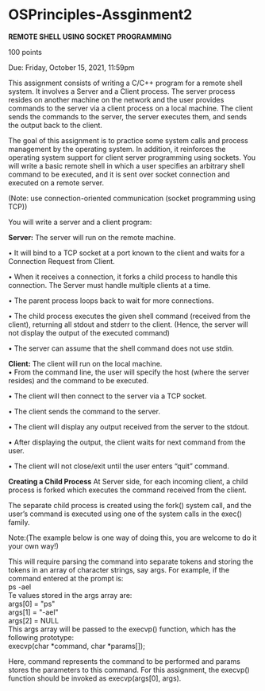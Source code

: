 # OSPrinciples-Assginment2

**REMOTE SHELL USING SOCKET PROGRAMMING**
 
100 points 
 
Due: Friday, October 15, 2021, 11:59pm 
 
This assignment consists of writing a C/C++ program for a remote shell system. It involves a Server and a Client process. The server process resides on another machine on  the  network  and  the  user  provides  commands  to  the  server  via  a  client  process  on  a local  machine.  The  client  sends  the  commands  to  the  server,  the  server  executes  them, and sends the output back to the client.  

The  goal  of  this assignment  is  to  practice  some  system  calls  and  process management  by  the  operating  system.  In  addition,  it  reinforces  the  operating  system support for client server programming using sockets. You will write a basic remote shell in which a user specifies an arbitrary shell command to be executed, and it is sent over socket connection and executed on a remote server. 

(Note: use connection-oriented communication (socket programming using TCP))  

You will write a server and a client program:  

**Server:** The server will run on the remote machine.  

• It will bind to a TCP socket at a port known to the client and waits for a Connection Request from Client. 

• When it receives a connection, it forks a child process to handle this connection. The Server must handle multiple clients at a time. 

• The parent process loops back to wait for more connections. 

• The  child  process  executes  the  given  shell  command  (received  from  the  client), returning  all  stdout  and  stderr  to  the  client.  (Hence,  the  server  will  not  display the output of the executed command) 

• The server can assume that the shell command does not use stdin. 
  
**Client:** The client will run on the local machine.  
• From the command line, the user will specify the host (where the server resides) 
and the command to be executed. 

• The client will then connect to the server via a TCP socket. 

• The client sends the command to the server. 

• The client will display any output received from the server to the stdout. 

• After displaying the output, the client waits for next command from the user. 

• The client will not close/exit until the user enters “quit” command. 

**Creating a Child Process**
At Server side, for each incoming client, a child process is forked which executes the command received from the client.  

The separate child process is created using the fork() system call, and the user’s command is executed using one of the system calls in the exec() family.  

Note:(The example below is one way of doing this, you are welcome to do it your own way!)  

This will require parsing the command into separate tokens and storing the tokens in an array of character strings, say args. For example, if the command entered at the prompt is:  
ps -ael  
Te values stored in the args array are:  
args[0] = "ps"  
args[1] = "-ael"  
args[2] = NULL  
This args array will be passed to the execvp() function, which has the following prototype:  
execvp(char *command, char *params[]);  

Here, command  represents the command to be performed and params stores the parameters  to  this  command.  For  this  assignment,  the  execvp()  function  should  be invoked as execvp(args[0], args). 
